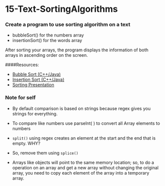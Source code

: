# 15-Text-SortingAlgorithms

### Create a program to use sorting algorithm on a text  
* bubbleSort() for the numbers array
* insertionSort() for the words array

After sorting your arrays, the program displays the information of both arrays in ascending order on the screen.

####Resources:
  * [Bubble Sort (C++/Java)](http://cathyatseneca.github.io/DSAnim/web/bubble.html)
  * [Insertion Sort (C++/Java)](http://cathyatseneca.github.io/DSAnim/web/insertion.html)
  * [Sorting Presentation](https://prezi.com/_c5eer8nslnm/sorting/)

### Note for self
* By default comparison is based on strings because regex gives you strings for everything.
* To compare like numbers use parseInt( ) to convert all Array elements to numbers

* `split()` using regex creates an element at the start and the end that is empty. WHY?
*  So, remove them using `splice()` 

* Arrays like objects will point to the same memory location; so, to do a operation on an array and get a new array without changing the original array, you need to copy each element of the array into a temporary array.

